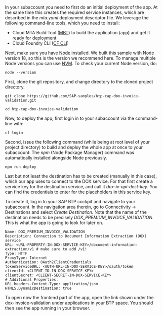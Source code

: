 
In your subaccount you need to first do an initial deployment of the app. At the same time this creates the required service instances,
which are described in the _mta.yaml_ deployment descriptor file. We leverage the following command-line tools, which you need to install:

- Cloud MTA Build Tool ([MBT](https://sap.github.io/cloud-mta-build-tool/)) to build the application (app) and get it ready for deployment
- Cloud Foundry CLI ([CF CLI](https://github.com/cloudfoundry/cli/wiki/V8-CLI-Installation-Guide))

Next, make sure you have [Node](https://nodejs.org/en) installed. We built this sample with Node version 18, so this is the version we recommend here.
To manage multiple Node versions you can use [NVM](https://github.com/nvm-sh/nvm). To check your current Node version, do:
```
node --version
```

First, clone the git repository, and change directory to the cloned project directory.
```
git clone https://github.com/SAP-samples/btp-cap-dox-invoice-validation.git

cd btp-cap-dox-invoice-validation 
```

Now, to deploy the app, first login in to your subaccount via the command-line with: 
```
cf login
```

Second, issue the following command (while being at root level of your project directory) to build and deploy the whole app at once to your subaccount:
The _npm_ (Node Package Manager) command was automatically installed alongside Node previously.
```
npm run deploy
```

Last but not least the destination has to be created (manually in this case), which our app uses to connect to the DOX service.
For that first create a service key for the destination service, and call it _dox-iv-api-dest-key_. You can find the credentials to enter for the placeholders in this service key.

To create it, log in to your SAP BTP cockpit and navigate to your subaccount. In the navigation area therein, go to Connectivity -> Destinations and select _Create Destination_.
Note that the name of the destination needs to be precisely _DOX_PREMIUM_INVOICE_VALIDATION_. This is what the app is going to look for later on.
```
Name: DOX_PREMIUM_INVOICE_VALIDATION
Description: Connection to Document Information Extraction (DOX) service
URL: <URL-PROPERTY-IN-DOX-SERVICE-KEY>/document-information-extraction/v1 # make sure to add /v1!
Type: HTTP
ProxyType: Internet
Authentication: OAuth2ClientCredentials
tokenServiceURL: <AUTH-URL-IN-DOX-SERVICE-KEY>/oauth/token
clientId: <CLIENT-ID-IN-DOX-SERVICE-KEY>
clientSecret: <CLIENT-SECRET-IN-DOX-SERVICE-KEY>
# Additional Properties:
URL.headers.Content-Type: application/json
HTML5.DynamicDestination: true
```

To open now the frontend part of the app, open the link shown under the dox-invoice-validation under applications in your BTP space.
You should then see the app running in your browser.